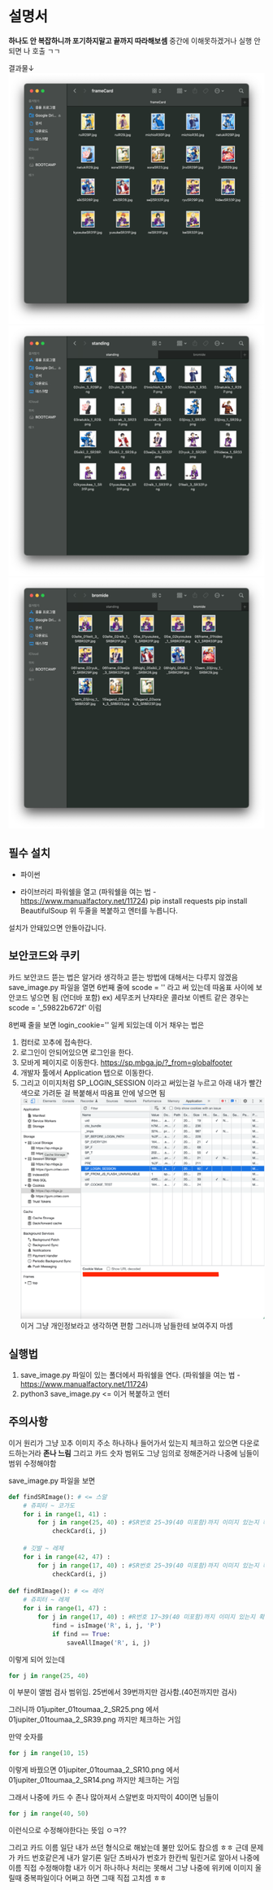 # 설명서
**하나도 안 복잡하니까 포기하지말고 끝까지 따라해보셈**
중간에 이해못하겠거나 실행 안되면 나 호출 ㄱㄱ

결과물↓
![res1](https://github.com/currypancake/SaveImage/blob/master/image/res1.png)
![res2](https://github.com/currypancake/SaveImage/blob/master/image/res2.png)
![res3](https://github.com/currypancake/SaveImage/blob/master/image/res3.png)


## 필수 설치
* 파이썬

* 라이브러리
파워쉘을 열고 (파워쉘을 여는 법 - https://www.manualfactory.net/11724)
pip install requests
pip install BeautifulSoup
위 두줄을 복붙하고 엔터를 누릅니다.

설치가 안돼있으면 안돌아갑니다.

## 보안코드와 쿠키
카드 보안코드 뜯는 법은 알거라 생각하고 뜯는 방법에 대해서는 다루지 않겠음
save_image.py 파일을 열면 6번째 줄에 scode = '' 라고 써 있는데 따옴표 사이에 보안코드 넣으면 됨 (언더바 포함)
ex) 세무조커 난쟈타운 콜라보 이벤트 같은 경우는 scode = '_59822b672f' 이럼

8번째 줄을 보면 login_cookie='' 일케 되있는데 이거 채우는 법은

1. 컴터로 꼬추에 접속한다.
2. 로그인이 안되어있으면 로그인을 한다.
3. 모바게 페이지로 이동한다. https://sp.mbga.jp/?_from=globalfooter
4. 개발자 툴에서 Application 탭으로 이동한다.
5. 그리고 이미지처럼 SP_LOGIN_SESSION 이라고 써있는걸 누르고 아래 내가 빨간색으로 가려둔 걸 복붙해서 따옴표 안에 넣으면 됨
![개발자 툴 Application 탭](https://github.com/currypancake/SaveImage/blob/master/image/cookie.png)
이거 그냥 개인정보라고 생각하면 편함 그러니까 남들한테 보여주지 마셈


## 실행법
1. save_image.py 파일이 있는 폴더에서 파워쉘을 연다. (파워쉘을 여는 법 - https://www.manualfactory.net/11724)
2. python3 save_image.py <= 이거 복붙하고 엔터


## 주의사항
이거 원리가 그냥 꼬추 이미지 주소 하나하나 들어가서 있는지 체크하고 있으면 다운로드하는거라 **존나 느림**
그리고 카드 숫자 범위도 그냥 임의로 정해준거라 나중에 님들이 범위 수정해야함

save_image.py 파일을 보면
~~~py
def findSRImage(): # <= 스알 
	# 쥬피터 ~ 코가도
	for i in range(1, 41) :
		for j in range(25, 40) : #SR번호 25~39(40 미포함)까지 이미지 있는지 확인
			checkCard(i, j)

	# 깃발 ~ 레제
	for i in range(42, 47) :
		for j in range(17, 40) : #SR번호 25~39(40 미포함)까지 이미지 있는지 확인
			checkCard(i, j)

def findRImage(): # <= 레어
	# 쥬피터 ~ 레제
	for i in range(1, 47) :
		for j in range(17, 40) : #R번호 17~39(40 미포함)까지 이미지 있는지 확인
			find = isImage('R', i, j, 'P')
			if find == True:
				saveAllImage('R', i, j)

~~~
이렇게 되어 있는데 

~~~py
for j in range(25, 40)
~~~
이 부분이 앨범 검사 범위임. 25번에서 39번까지만 검사함.(40전까지만 검사)

그러니까
01jupiter_01toumaa_2_SR25.png 에서 01jupiter_01toumaa_2_SR39.png 까지만 체크하는 거임

만약 숫자를 
~~~py
for j in range(10, 15)
~~~
이렇게 바꿨으면
01jupiter_01toumaa_2_SR10.png 에서 01jupiter_01toumaa_2_SR14.png 까지만 체크하는 거임

그래서 나중에 카드 수 존나 많아져서 스알번호 마지막이 40이면 님들이 
~~~py
for j in range(40, 50)
~~~
이런식으로 수정해야한다는 뜻임 ㅇㅋ??

그리고 카드 이름 일단 내가 쓰던 형식으로 해놨는데 불만 있어도 참으셈 ㅎㅎ
근데 문제가 카드 번호같은게 내가 알기론 일단 츠바사가 번호가 한칸씩 밀린거로 알아서 나중에 이름 직접 수정해야함
내가 이거 하나하나 처리는 못해서 그냥 나중에 위키에 이미지 올릴때 중복파일이다 어쩌고 하면 그때 직접 고치셈 ㅎㅎ

